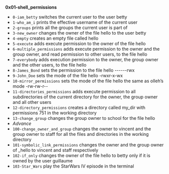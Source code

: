 **0x01-shell_permissions**
- `0-iam_betty`  switches the current user to the user betty
- `1-who_am_i` prints the effective username of the current user
- `2-groups` prints all the groups the current user is part of
- `3-new_owner` changes the owner of the file hello to the user betty
- `4-empty` creates an empty file called hello
- `5-execute` adds execute permission to the owner of the file hello
- `6-multiple_permissions` adds execute permission to the owner and the group owner, and read permission to other users, to the file hello
- `7-everybody` adds execution permission to the owner, the group owner and the other users, to the file hello
- `8-James_Bond` sets the permission to the file hello ------rwx
- `9-John_Doe` sets the mode of the file hello -rwxr-x-wx
- `10-mirror_permissions` sets the mode of the file hello the same as olleh’s mode -rw-rw-r--
- `11-directories_permissions` adds execute permission to all subdirectories of the current directory for the owner, the group owner and all other users
- `12-directory_permissions` creates a directory called my_dir with permissions 751 in the working directory
- `13-change_group` changes the group owner to school for the file hello
- *Advance*
- `100-change_owner_and_group` changes the owner to vincent and the group owner to staff for all the files and directories in the working directory
- `101-symbolic_link_permissions` changes the owner and the group owner of _hello to vincent and staff respectively
- `102-if_only` changes the owner of the file hello to betty only if it is owned by the user guillaume
- `103-Star_Wars` play the StarWars IV episode in the terminal
